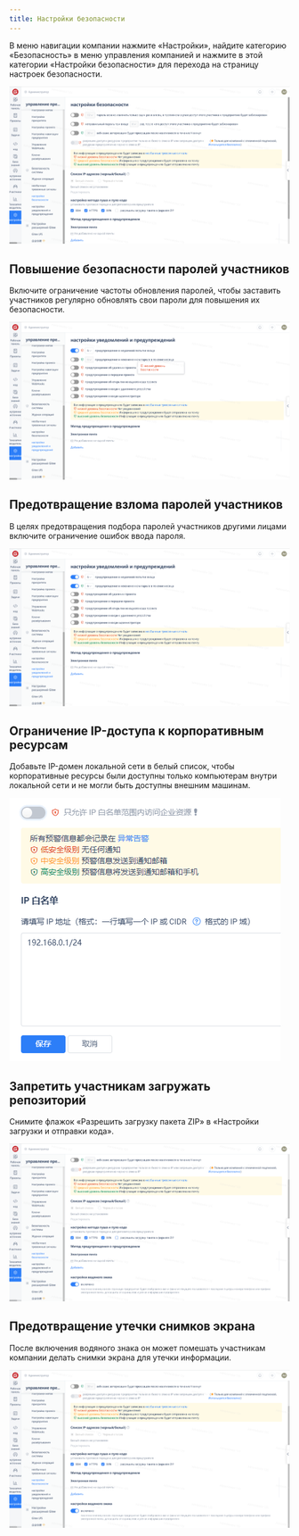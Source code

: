 ```yaml
---
title: Настройки безопасности
---
```


В меню навигации компании нажмите «Настройки», найдите категорию «Безопасность» в меню управления компанией и нажмите в этой категории «Настройки безопасности» для перехода на страницу настроек безопасности.

![Описание изображения](assets/image393.png)

## Повышение безопасности паролей участников

Включите ограничение частоты обновления паролей, чтобы заставить участников регулярно обновлять свои пароли для повышения их безопасности.

![Описание изображения](assets/image394.png)

## Предотвращение взлома паролей участников

В целях предотвращения подбора паролей участников другими лицами включите ограничение ошибок ввода пароля.

![Описание изображения](assets/image395.png)

## Ограничение IP-доступа к корпоративным ресурсам

Добавьте IP-домен локальной сети в белый список, чтобы корпоративные ресурсы были доступны только компьютерам внутри локальной сети и не могли быть доступны внешним машинам.

![Белый список IP](./assets/ip-whitelist.png)

## Запретить участникам загружать репозиторий

Снимите флажок «Разрешить загрузку пакета ZIP» в «Настройки загрузки и отправки кода».

![Описание изображения](assets/image397.png)

## Предотвращение утечки снимков экрана

После включения водяного знака он может помешать участникам компании делать снимки экрана для утечки информации.

![Описание изображения](assets/image398.png)